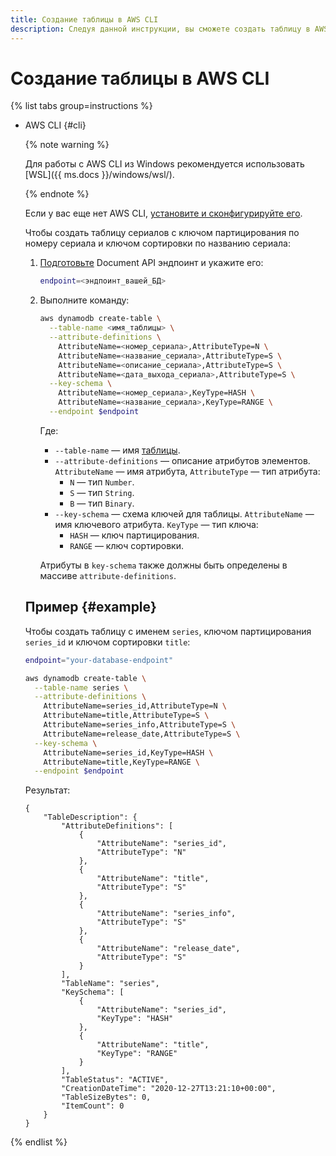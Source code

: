 ```yaml
---
title: Создание таблицы в AWS CLI
description: Следуя данной инструкции, вы сможете создать таблицу в AWS CLI.
---
```


# Создание таблицы в AWS CLI

{% list tabs group=instructions %}

- AWS CLI {#cli}

    {% note warning %}

    Для работы с AWS CLI из Windows рекомендуется использовать [WSL]({{ ms.docs }}/windows/wsl/).

    {% endnote %}

    Если у вас еще нет AWS CLI, [установите и сконфигурируйте его](../../../../ydb/docapi/tools/aws-setup.md).
    
    Чтобы создать таблицу сериалов с ключом партицирования по номеру сериала и ключом сортировки по названию сериала:
    
    1. [Подготовьте](index.md#before-you-begin) Document API эндпоинт и укажите его:

       ```bash
       endpoint=<эндпоинт_вашей_БД>
       ```

    1. Выполните команду:

       ```bash
       aws dynamodb create-table \
         --table-name <имя_таблицы> \
         --attribute-definitions \
           AttributeName=<номер_сериала>,AttributeType=N \
           AttributeName=<название_сериала>,AttributeType=S \
           AttributeName=<описание_сериала>,AttributeType=S \
           AttributeName=<дата_выхода_сериала>,AttributeType=S \
         --key-schema \
           AttributeName=<номер_сериала>,KeyType=HASH \
           AttributeName=<название_сериала>,KeyType=RANGE \
         --endpoint $endpoint
       ```

       Где:
       
       * `--table-name` — имя [таблицы](../../../../ydb/concepts/dynamodb-tables.md).
       * `--attribute-definitions` — описание атрибутов элементов. `AttributeName` — имя атрибута, `AttributeType` — тип атрибута: 
         * `N` — тип `Number`.
         * `S` — тип `String`.
         * `B` — тип `Binary`.
       * `--key-schema` — схема ключей для таблицы. `AttributeName` — имя ключевого атрибута. `KeyType` — тип ключа:
         * `HASH` — ключ партицирования.
         * `RANGE` — ключ сортировки.
       
       Атрибуты в `key-schema` также должны быть определены в массиве `attribute-definitions`.

    ## Пример {#example}
  
    Чтобы создать таблицу с именем `series`, ключом партицирования `series_id` и ключом сортировки `title`:
    
    ```bash
    endpoint="your-database-endpoint"
    ```

    ```bash
    aws dynamodb create-table \
      --table-name series \
      --attribute-definitions \
        AttributeName=series_id,AttributeType=N \
        AttributeName=title,AttributeType=S \
        AttributeName=series_info,AttributeType=S \
        AttributeName=release_date,AttributeType=S \
      --key-schema \
        AttributeName=series_id,KeyType=HASH \
        AttributeName=title,KeyType=RANGE \
      --endpoint $endpoint
    ```

    Результат:

    ```text
    {
        "TableDescription": {
            "AttributeDefinitions": [
                {
                    "AttributeName": "series_id",
                    "AttributeType": "N"
                },
                {
                    "AttributeName": "title",
                    "AttributeType": "S"
                },
                {
                    "AttributeName": "series_info",
                    "AttributeType": "S"
                },
                {
                    "AttributeName": "release_date",
                    "AttributeType": "S"
                }
            ],
            "TableName": "series",
            "KeySchema": [
                {
                    "AttributeName": "series_id",
                    "KeyType": "HASH"
                },
                {
                    "AttributeName": "title",
                    "KeyType": "RANGE"
                }
            ],
            "TableStatus": "ACTIVE",
            "CreationDateTime": "2020-12-27T13:21:10+00:00",
            "TableSizeBytes": 0,
            "ItemCount": 0
        }
    }
    ```

{% endlist %}
